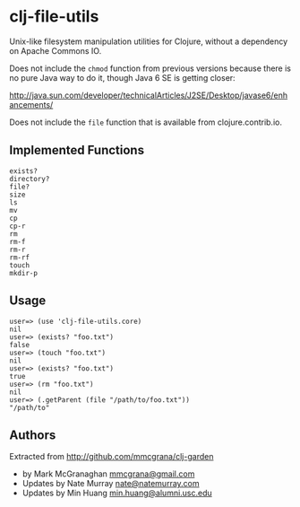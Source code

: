 # clj-file-utils

Unix-like filesystem manipulation utilities for Clojure, without a dependency
on Apache Commons IO.

Does not include the `chmod` function from previous versions because there is no
pure Java way to do it, though Java 6 SE is getting closer:

http://java.sun.com/developer/technicalArticles/J2SE/Desktop/javase6/enhancements/

Does not include the `file` function that is available from clojure.contrib.io.

## Implemented Functions

    exists?
    directory?
    file?
    size
    ls
    mv
    cp
    cp-r
    rm
    rm-f
    rm-r
    rm-rf
    touch
    mkdir-p

## Usage

    user=> (use 'clj-file-utils.core)
    nil
    user=> (exists? "foo.txt")
    false
    user=> (touch "foo.txt")
    nil
    user=> (exists? "foo.txt")
    true
    user=> (rm "foo.txt")
    nil
    user=> (.getParent (file "/path/to/foo.txt"))
    "/path/to"

## Authors

Extracted from http://github.com/mmcgrana/clj-garden
  - by Mark McGranaghan <mmcgrana@gmail.com>
  - Updates by Nate Murray <nate@natemurray.com>
  - Updates by Min Huang <min.huang@alumni.usc.edu>
